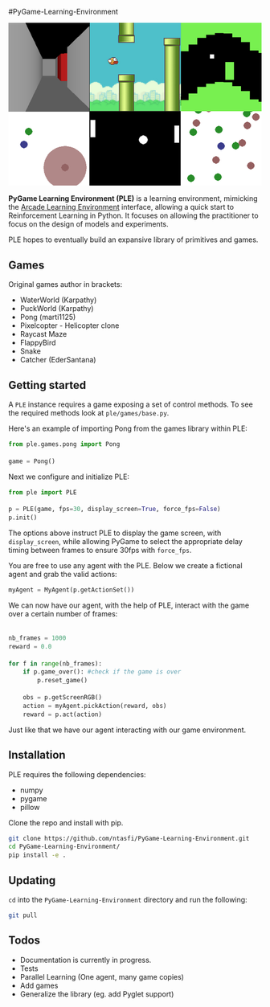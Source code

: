 #PyGame-Learning-Environment

![Games](ple_games.jpg?raw=True "Games!")

**PyGame Learning Environment (PLE)** is a learning environment, mimicking the [Arcade Learning Environment](https://github.com/mgbellemare/Arcade-Learning-Environment) interface, allowing a quick start to Reinforcement Learning in Python. It focuses on allowing the practitioner to focus on the design of models and experiments.

PLE hopes to eventually build an expansive library of primitives and games.


## Games
Original games author in brackets:

* WaterWorld (Karpathy)
* PuckWorld (Karpathy)
* Pong (marti1125)
* Pixelcopter - Helicopter clone
* Raycast Maze
* FlappyBird 
* Snake
* Catcher (EderSantana)

## Getting started

A `PLE` instance requires a game exposing a set of control methods. To see the required methods look at `ple/games/base.py`. 

Here's an example of importing Pong from the games library within PLE:

```python
from ple.games.pong import Pong

game = Pong()
```

Next we configure and initialize PLE:

```python
from ple import PLE

p = PLE(game, fps=30, display_screen=True, force_fps=False)
p.init()
```

The options above instruct PLE to display the game screen, with `display_screen`, while allowing PyGame to select the appropriate delay timing between frames to ensure 30fps with `force_fps`.

You are free to use any agent with the PLE. Below we create a fictional agent and grab the valid actions:

```python
myAgent = MyAgent(p.getActionSet())
```

We can now have our agent, with the help of PLE, interact with the game over a certain number of frames:

```python

nb_frames = 1000
reward = 0.0

for f in range(nb_frames):
	if p.game_over(): #check if the game is over
		p.reset_game()

	obs = p.getScreenRGB()
	action = myAgent.pickAction(reward, obs)
	reward = p.act(action)

```

Just like that we have our agent interacting with our game environment.

## Installation

PLE requires the following dependencies:
* numpy
* pygame
* pillow

Clone the repo and install with pip.

```bash
git clone https://github.com/ntasfi/PyGame-Learning-Environment.git
cd PyGame-Learning-Environment/
pip install -e .
``` 

## Updating

`cd` into the `PyGame-Learning-Environment` directory and run the following:

```bash
git pull
```

## Todos
 * Documentation is currently in progress.
 * Tests
 * Parallel Learning (One agent, many game copies)
 * Add games
 * Generalize the library (eg. add Pyglet support)

